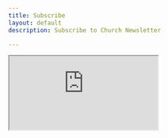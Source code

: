 ```yaml
---
title: Subscribe
layout: default
description: Subscribe to Church Newsletter

---
```


<div class="container">
  <iframe id="subscribe-form" src="https://churchincanberra.us10.list-manage.com/subscribe?u=12a6ecea8fbc1ad37a233cac1&id=d479a108b4" seamless="seamless" allowtransparency="true"></iframe>
</div>

<script>
  let placeholder = document.getElementById("subscribe-form");
  var content_height = window.innerHeight;
  var weight = .80;
  placeholder.height = content_height * weight;

</script>
